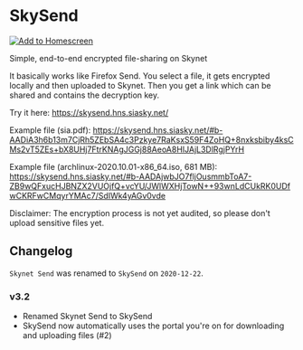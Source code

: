 # SkySend

[![Add to Homescreen](https://siasky.net/CADKZ7bTyVRjMmyMnEsUKDidqdmdaNHaJP25cp_3YGQlkg)](https://homescreen.hns.siasky.net/#/skylink/AQDikuO5szw9nTHZvvm0jT_iwRIJ74UqyvReNwHePAkqBQ)

Simple, end-to-end encrypted file-sharing on Skynet

It basically works like Firefox Send. You select a file, it gets encrypted locally and then uploaded to Skynet. Then you get a link which can be shared and contains the decryption key.

Try it here: https://skysend.hns.siasky.net/

Example file (sia.pdf): https://skysend.hns.siasky.net/#b-AADiA3h6b13m7CjRh5ZEbSA4c3Pzkye7RaKsxS59F4ZoHQ+8nxksbiby4ksCMs2vT5ZEs+bX8UHj7FtrKNAgJGGj88AeoA8HIJAjL3DlRgjPYrH

Example file (archlinux-2020.10.01-x86_64.iso, 681 MB): https://skysend.hns.siasky.net/#b-AADAjwbJO7fljOusmmbToA7-ZB9wQFxucHJBNZX2VUOjfQ+vcYU/JWlWXHjTowN++93wnLdCUkRK0UDfwCKRFwCMqyrYMAc7/SdIWk4yAGv0vde

Disclaimer: The encryption process is not yet audited, so please don't upload sensitive files yet.

## Changelog

`Skynet Send` was renamed to `SkySend` on `2020-12-22`.

### v3.2

- Renamed Skynet Send to SkySend
- SkySend now automatically uses the portal you're on for downloading and uploading files (#2)
